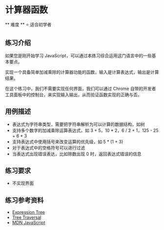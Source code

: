 # 计算器函数

** 难度 ** :star: 适合初学者

## 练习介绍

如果您是刚开始学习 JavaScript，可以通过本练习综合运用这门语言中的一些基本要点。

实现一个具备简单加减乘除的计算器功能的函数，输入是计算表达式，输出是计算结果。

在这个练习中，我们不需要实现任何界面，我们可以通过 Chrome 自带的开发者工具面板中的控制台，来实现输入输出，从而验证函数实现的正确与否。

## 用例描述

- 表达式为字符串类型，需要把字符串解析为可以计算的数据结构，如树
- 支持多个数字的加减乘除运算表达式，如 3 + 5，10 * 2，6 / 2 + 1，125 - 25 + 6 * 3
- 支持表达式中使用括号来改变运算的优先级，如 5 * (1 + 3)
- 对于表达式中的空格符号可以进行过滤
- 当表达式出现错误表达，比如除数出现 0 时，返回表达式错误的信息

## 练习要求

- 不实现界面

## 练习参考资料

- [Expression Tree](https://www.geeksforgeeks.org/expression-tree/)
- [Tree Traversal](https://www.cs.sfu.ca/~ggbaker/zju/math/traversal.html)
- [MDN JavaScript](https://developer.mozilla.org/en-US/docs/Web/JavaScript)